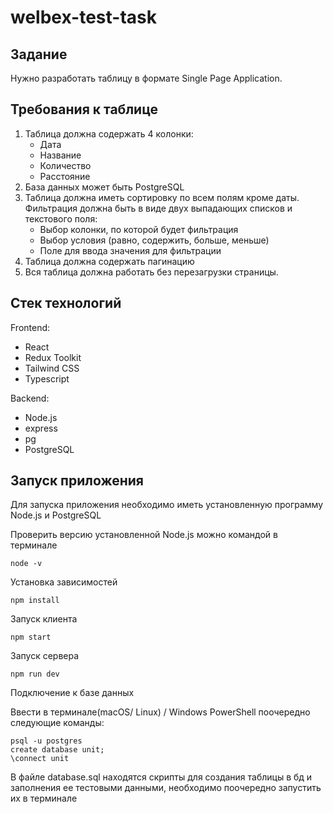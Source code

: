 # welbex-test-task

## Задание
Нужно разработать таблицу в формате Single Page Application.

## Требования к таблице

1. Таблица должна содержать 4 колонки:
    + Дата
    + Название
    + Количество
    + Расстояние
2. База данных может быть PostgreSQL
3. Таблица должна иметь сортировку по всем полям кроме даты. Фильтрация должна быть в виде двух выпадающих списков и текстового поля:
    + Выбор колонки, по которой будет фильтрация
    + Выбор условия (равно, содержить, больше, меньше)
    + Поле для ввода значения для фильтрации
4. Таблица должна содержать пагинацию
5. Вся таблица должна работать без перезагрузки страницы.

## Стек технологий
Frontend: 
+ React
+ Redux Toolkit
+ Tailwind CSS
+ Typescript

Backend: 
+ Node.js
+ express
+ pg
+ PostgreSQL

## Запуск приложения

Для запуска приложения необходимо иметь установленную программу Node.js и PostgreSQL

Проверить версию установленной Node.js можно командой в терминале 
```
node -v
```
Установка зависимостей
```
npm install
```
Запуск клиента
```
npm start
```
Запуск сервера
```
npm run dev
```

Подключение к базе данных

Ввести в терминале(macOS/ Linux) / Windows PowerShell поочередно следующие команды:
```
psql -u postgres
create database unit;
\connect unit
```
В файле database.sql находятся скрипты для создания таблицы в бд и заполнения ее тестовыми данными, необходимо поочередно запустить их в терминале
